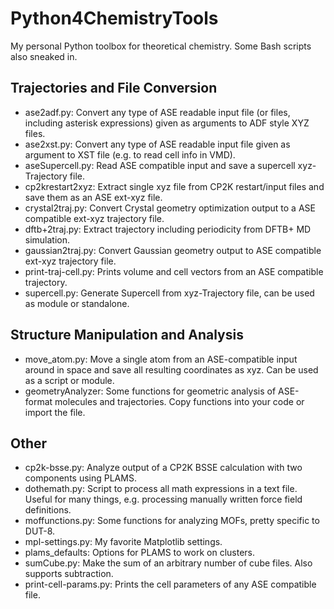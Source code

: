 # Python4ChemistryTools
My personal Python toolbox for theoretical chemistry. Some Bash scripts also sneaked in.

## Trajectories and File Conversion
- ase2adf.py: Convert any type of ASE readable input file (or files, including asterisk expressions) given as arguments to ADF style XYZ files.
- ase2xst.py: Convert any type of ASE readable input file given as argument to XST file (e.g. to read cell info in VMD).
- aseSupercell.py: Read ASE compatible input and save a supercell xyz-Trajectory file.
- cp2krestart2xyz: Extract single xyz file from CP2K restart/input files and save them as an ASE ext-xyz file. 
- crystal2traj.py: Convert Crystal geometry optimization output to a ASE compatible ext-xyz trajectory file.
- dftb+2traj.py: Extract trajectory including periodicity from DFTB+ MD simulation.
- gaussian2traj.py: Convert Gaussian geometry output to ASE compatible ext-xyz trajectory file.
- print-traj-cell.py: Prints volume and cell vectors from an ASE compatible trajectory.
- supercell.py: Generate Supercell from xyz-Trajectory file, can be used as module or standalone.

## Structure Manipulation and Analysis
- move_atom.py: Move a single atom from an ASE-compatible input around in space and save all resulting coordinates as xyz. Can be used as a script or module.
- geometryAnalyzer: Some functions for geometric analysis of ASE-format molecules and trajectories. Copy functions into your code or import the file.

## Other
- cp2k-bsse.py: Analyze output of a CP2K BSSE calculation with two components using PLAMS.
- dothemath.py: Script to process all math expressions in a text file. Useful for many things, e.g. processing manually written force field definitions.
- moffunctions.py: Some functions for analyzing MOFs, pretty specific to DUT-8.
- mpl-settings.py: My favorite Matplotlib settings.
- plams_defaults: Options for PLAMS to work on clusters.
- sumCube.py: Make the sum of an arbitrary number of cube files. Also supports subtraction.
- print-cell-params.py: Prints the cell parameters of any ASE compatible file.
